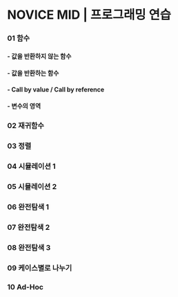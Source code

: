 # NOVICE MID | 프로그래밍 연습

### 01 함수
#### - 값을 반환하지 않는 함수
#### - 값을 반환하는 함수
#### - Call by value / Call by reference
#### - 변수의 영역

### 02 재귀함수
### 03 정렬
### 04 시뮬레이션 1
### 05 시뮬레이션 2
### 06 완전탐색 1
### 07 완전탐색 2
### 08 완전탐색 3
### 09 케이스별로 나누기
### 10 Ad-Hoc

